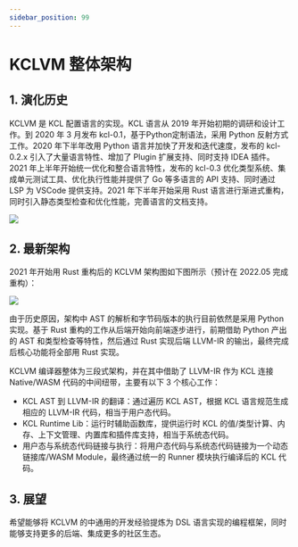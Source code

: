 ```yaml
---
sidebar_position: 99
---
```


# KCLVM 整体架构

## 1. 演化历史

KCLVM 是 KCL 配置语言的实现。KCL 语言从 2019 年开始初期的调研和设计工作。到 2020 年 3 月发布 kcl-0.1，基于Python定制语法，采用 Python 反射方式工作。2020 年下半年改用 Python 语言并加快了开发和迭代速度，发布的 kcl-0.2.x 引入了大量语言特性、增加了 Plugin 扩展支持、同时支持 IDEA 插件。2021 年上半年开始统一优化和整合语言特性，发布的 kcl-0.3 优化类型系统、集成单元测试工具、优化执行性能并提供了 Go 等多语言的 API 支持、同时通过 LSP 为 VSCode 提供支持。2021 年下半年开始采用 Rust 语言进行渐进式重构，同时引入静态类型检查和优化性能，完善语言的文档支持。

![](/img/docs/develop/design/kcl-dev-history.png)

## 2. 最新架构

2021 年开始用 Rust 重构后的 KCLVM 架构图如下图所示（预计在 2022.05 完成重构）：

![](/img/docs/develop/design/kcl-arch.png)

由于历史原因，架构中 AST 的解析和字节码版本的执行目前依然是采用 Python 实现。基于 Rust 重构的工作从后端开始向前端逐步进行，前期借助 Python 产出的 AST 和类型检查等特性，然后通过 Rust 实现后端 LLVM-IR 的输出，最终完成后核心功能将全部用 Rust 实现。

KCLVM 编译器整体为三段式架构，并在其中借助了 LLVM-IR 作为 KCL 连接 Native/WASM 代码的中间纽带，主要有以下 3 个核心工作：

* KCL AST 到 LLVM-IR 的翻译：通过遍历 KCL AST，根据 KCL 语言规范生成相应的 LLVM-IR 代码，相当于用户态代码。
* KCL Runtime Lib：运行时辅助函数库，提供运行时 KCL 的值/类型计算、内存、上下文管理、内置库和插件库支持，相当于系统态代码。
* 用户态与系统态代码链接与执行：将用户态代码与系统态代码链接为一个动态链接库/WASM Module，最终通过统一的 Runner 模块执行编译后的 KCL 代码。

## 3. 展望

希望能够将 KCLVM 的中通用的开发经验提炼为 DSL 语言实现的编程框架，同时能够支持更多的后端、集成更多的社区生态。
